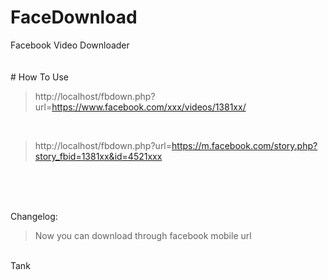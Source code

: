 # FaceDownload
Facebook Video Downloader
<br><br><br># How To Use<br>
> http://localhost/fbdown.php?url=https://www.facebook.com/xxx/videos/1381xx/

<br>

> http://localhost/fbdown.php?url=https://m.facebook.com/story.php?story_fbid=1381xx&id=4521xxx


<br><br><br>

Changelog:<br>
> Now you can download through facebook mobile url
<br>
Tank
